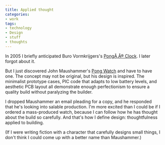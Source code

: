 ```yaml
---
title: Applied thought
categories:
- work
tags:
- technology
- Design
- stuff
- thoughts
---
```


In 2005 I briefly anticipated Buro Vormkrijgers's [PongÃ‚Â® Clock][1].  I later forgot about it.

But I just discovered John Maushammer's [Pong Watch][2] and have to have one.  The concept may not be original, but his design is inspired.  The minimalist prototype cases, PIC code that adapts to low battery levels, and aesthetic PCB layout all demonstrate enough perfectionism to ensure a quality build without paralyzing the builder.

I dropped Maushammer an email pleading for a copy, and he responded that he's looking into salable production.  I'm more excited than I could be if I ordered a mass-produced watch, because I can follow how he has thought about the build so carefully.  And that's how I define design: thoughtfulness applied to building.

(If I were writing fiction with a character that carefully designs small things, I don't think I could come up with a better name than Maushammer.)

   [1]: http://mocoloco.com/archives/001766.php
   [2]: http://www.maushammer.com/systems/Watch/
